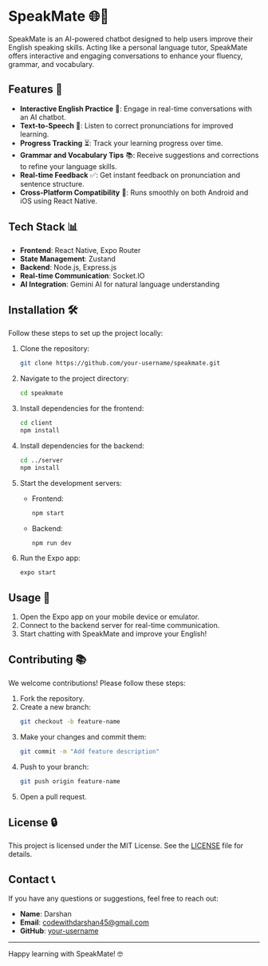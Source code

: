 # SpeakMate 🌐🌟

SpeakMate is an AI-powered chatbot designed to help users improve their English speaking skills. Acting like a personal language tutor, SpeakMate offers interactive and engaging conversations to enhance your fluency, grammar, and vocabulary.

## Features 🔧

- **Interactive English Practice** 📝: Engage in real-time conversations with an AI chatbot.
- **Text-to-Speech** 🎤: Listen to correct pronunciations for improved learning.
- **Progress Tracking** ⏳: Track your learning progress over time.
- **Grammar and Vocabulary Tips** 📚: Receive suggestions and corrections to refine your language skills.
- **Real-time Feedback** ✅: Get instant feedback on pronunciation and sentence structure.
- **Cross-Platform Compatibility** 📱: Runs smoothly on both Android and iOS using React Native.

## Tech Stack 📊

- **Frontend**: React Native, Expo Router
- **State Management**: Zustand
- **Backend**: Node.js, Express.js
- **Real-time Communication**: Socket.IO
- **AI Integration**: Gemini AI for natural language understanding

## Installation 🛠️

Follow these steps to set up the project locally:

1. Clone the repository:
   ```bash
   git clone https://github.com/your-username/speakmate.git
   ```

2. Navigate to the project directory:
   ```bash
   cd speakmate
   ```

3. Install dependencies for the frontend:
   ```bash
   cd client
   npm install
   ```

4. Install dependencies for the backend:
   ```bash
   cd ../server
   npm install
   ```

5. Start the development servers:
   - Frontend:
     ```bash
     npm start
     ```
   - Backend:
     ```bash
     npm run dev
     ```

6. Run the Expo app:
   ```bash
   expo start
   ```

## Usage 🚀

1. Open the Expo app on your mobile device or emulator.
2. Connect to the backend server for real-time communication.
3. Start chatting with SpeakMate and improve your English!


## Contributing 📚

We welcome contributions! Please follow these steps:

1. Fork the repository.
2. Create a new branch:
   ```bash
   git checkout -b feature-name
   ```
3. Make your changes and commit them:
   ```bash
   git commit -m "Add feature description"
   ```
4. Push to your branch:
   ```bash
   git push origin feature-name
   ```
5. Open a pull request.

## License 🔒

This project is licensed under the MIT License. See the [LICENSE](LICENSE) file for details.

## Contact 📞

If you have any questions or suggestions, feel free to reach out:

- **Name**: Darshan
- **Email**: codewithdarshan45@gmail.com
- **GitHub**: [your-username](https://github.com/Darshan4618)

---

Happy learning with SpeakMate! 🤓

